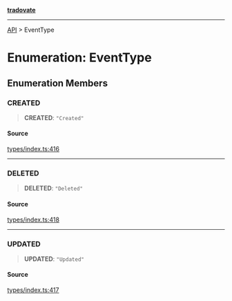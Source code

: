 [**tradovate**](../README.md)

***

[API](../API.md) > EventType

# Enumeration: EventType

## Enumeration Members

### CREATED

> **CREATED**: `"Created"`

#### Source

[types/index.ts:416](https://github.com/cgilly2fast/tradovate-typescript/blob/b1caea5/src/types/index.ts#L416)

***

### DELETED

> **DELETED**: `"Deleted"`

#### Source

[types/index.ts:418](https://github.com/cgilly2fast/tradovate-typescript/blob/b1caea5/src/types/index.ts#L418)

***

### UPDATED

> **UPDATED**: `"Updated"`

#### Source

[types/index.ts:417](https://github.com/cgilly2fast/tradovate-typescript/blob/b1caea5/src/types/index.ts#L417)

